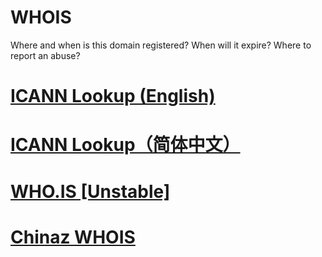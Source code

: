 # WHOIS
Where and when is this domain registered? When will it expire? Where to report an abuse?
<h1><a href="https://lookup.icann.org/en">ICANN Lookup (English)</a></h1>
<h1><a href="https://lookup.icann.org/zh">ICANN Lookup（简体中文）</a></h1>
<h1><a href="https://who.is/">WHO.IS [Unstable]</a></h1>
<h1><a href="https://whois.chinaz.com/">Chinaz WHOIS</a></h1>
